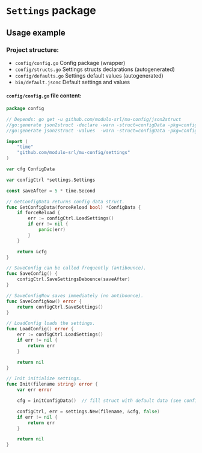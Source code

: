 # `Settings` package
## Usage example

### Project structure:
* `config/config.go`    Config package (wrapper)
* `config/structs.go`   Settings structs declarations (autogenerated)
* `config/defaults.go`  Settings default values (autogenerated)
* `bin/default.jsonc`   Default settings and values

#### `config/config.go` file content:
```go
package config

// Depends: go get -u github.com/modulo-srl/mu-config/json2struct
//go:generate json2struct -declare -warn -struct=configData -pkg=config -out=structs.go ../bin/default.jsonc
//go:generate json2struct -values  -warn -struct=configData -pkg=config -out=defaults.go ../bin/default.jsonc

import (
	"time"
	"github.com/modulo-srl/mu-config/settings"
)

var cfg ConfigData

var configCtrl *settings.Settings

const saveAfter = 5 * time.Second

// GetConfigData returns config data struct.
func GetConfigData(forceReload bool) *ConfigData {
	if forceReload {
		err := configCtrl.LoadSettings()
		if err != nil {
			panic(err)
		}
	}

	return &cfg
}

// SaveConfig can be called frequently (antibounce).
func SaveConfig() {
	configCtrl.SaveSettingsDebounce(saveAfter)
}

// SaveConfigNow saves immediately (no antibounce).
func SaveConfigNow() error {
	return configCtrl.SaveSettings()
}

// LoadConfig loads the settings.
func LoadConfig() error {
	err := configCtrl.LoadSettings()
	if err != nil {
		return err
	}

	return nil
}

// Init initialize settings.
func Init(filename string) error {
	var err error

	cfg = initConfigData()  // fill struct with default data (see config/defaults.go)

	configCtrl, err = settings.New(filename, &cfg, false)
	if err != nil {
		return err
	}

	return nil
}
```
